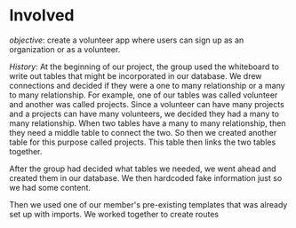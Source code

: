 # Involved

*objective*: create a volunteer app where users can sign up as an organization or as a volunteer.


*History*: At the beginning of our project, the group used the whiteboard to write out tables that might be incorporated in our database. We drew connections and decided if they were a one to many relationship or a many to many relationship. For example, one of our tables was called volunteer and another was called projects. Since a volunteer can have many projects and a projects can have many volunteers, we decided they had a many to many relationship. When two tables have a many to many relationship, then they need a middle table to connect the two. So then we created another table for this purpose called projects. This table then links the two tables together.

After the group had decided what tables we needed, we went ahead and created them in our database. We then hardcoded fake information just so we had some content.

Then we used one of our member's pre-existing templates that was already set up with imports. We worked together to create routes
